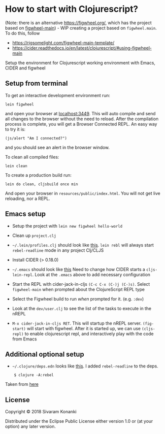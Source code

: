 # How to start with Clojurescript?

(Note: there is an alternative https://figwheel.org/, which has the project based on [figwheel-main](https://github.com/bhauman/figwheel-main)) - WIP creating a project based on `figwheel.main`. To do this, follow 
- https://rigsomelight.com/figwheel-main-template/
- https://cider.readthedocs.io/en/latest/clojurescript/#using-figwheel-main

Setup the environment for Clojurescript working environment with Emacs, CIDER and figwheel

## Setup from terminal

To get an interactive development environment run:

    lein figwheel

and open your browser at [localhost:3449](http://localhost:3449/).
This will auto compile and send all changes to the browser without the
need to reload. After the compilation process is complete, you will
get a Browser Connected REPL. An easy way to try it is:

    (js/alert "Am I connected?")

and you should see an alert in the browser window.

To clean all compiled files:

    lein clean

To create a production build run:

    lein do clean, cljsbuild once min

And open your browser in `resources/public/index.html`. You will not
get live reloading, nor a REPL. 

## Emacs setup

- Setup the project with `lein new figwheel hello-world`

- Clean up `project.clj`

- `~/.lein/profiles.clj` should look like [this](https://gist.github.com/sivakon/cba425ee1b2809d47c1e43001e1f1e63). `lein rebl` will always start `rebel-readline` mode in any project Clj/CLJS

- Install CIDER (> 0.18.0)

- `~/.emacs` should look like [this](https://gist.github.com/sivakon/8ce7e20f44f6c85f46714b61549080bd)
Need to change how CIDER starts a `cljs-lein-repl`. Look at the `.emacs` above to add necessary configuration

- Start the REPL with cider-jack-in-cljs `(C-c C-x (C-)j (C-)s)`. Select `figwheel-main` when prompted about the ClojureScript REPL type

- Select the Figwheel build to run *when* prompted for it. (e.g. `:dev`)

- Look at the `dev/user.clj` to see the list of the tasks to execute in the nREPL

- `M-x cider-jack-in-cljs RET`. This will startup the nREPL server. `(fig-start)` will start with figwheel. After it is started up, we can use `(cljs-repl)` to enable clojurescript repl, and interactively play with the code from Emacs

## Additional optional setup

- `~/.clojure/deps.edn` looks like [this](https://gist.github.com/sivakon/49443c243109c8398e79a32d0d5b45f8). I added `rebel-readline` to the deps.

```
	$ clojure -A:rebel
```
Taken from [here](https://github.com/bhauman/rebel-readline)

## License

Copyright © 2018 Sivaram Konanki

Distributed under the Eclipse Public License either version 1.0 or (at your option) any later version.
